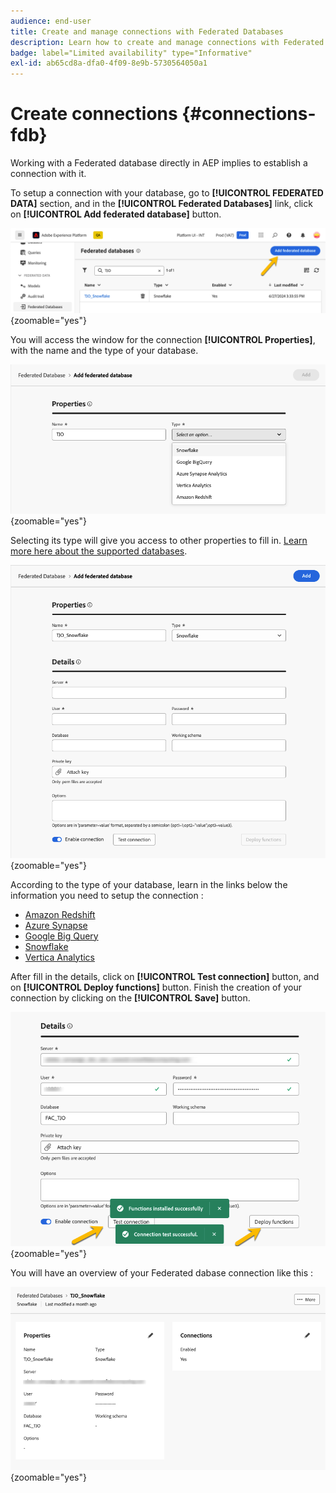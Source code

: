 ```yaml
---
audience: end-user
title: Create and manage connections with Federated Databases
description: Learn how to create and manage connections with Federated Databases
badge: label="Limited availability" type="Informative"
exl-id: ab65cd8a-dfa0-4f09-8e9b-5730564050a1
---
```

# Create connections {#connections-fdb}

Working with a Federated database directly in AEP implies to establish a connection with it.

To setup a connection with your database, go to **[!UICONTROL FEDERATED DATA]** section, and in the **[!UICONTROL Federated Databases]** link, click on **[!UICONTROL Add federated database]** button.

![](assets/connections_list.png){zoomable="yes"}

You will access the window for the connection **[!UICONTROL Properties]**, with the name and the type of your database. 

![](assets/connections_name.png){zoomable="yes"}

Selecting its type will give you access to other properties to fill in. [Learn more here about the supported databases](federated-db.md).

![](assets/connections_details.png){zoomable="yes"}

According to the type of your database, learn in the links below the information you need to setup the connection : 

* [Amazon Redshift](federated-db.md#amazon-redshift)
* [Azure Synapse](federated-db.md#azure-synapse-redshift)
* [Google Big Query](federated-db.md#google-big-query)
* [Snowflake](federated-db.md#snowflake)
* [Vertica Analytics](federated-db.md#vertica-analytics)

After fill in the details, click on **[!UICONTROL Test connection]** button, and on **[!UICONTROL Deploy functions]** button.
Finish the creation of your connection by clicking on the **[!UICONTROL Save]** button.

![](assets/connections_testdeploy.png){zoomable="yes"}

You will have an overview of your Federated dabase connection like this : 

![](assets/connections_overview.png){zoomable="yes"}
